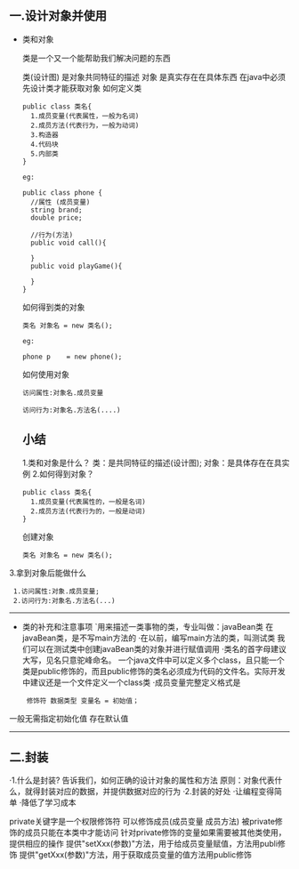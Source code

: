## 一.设计对象并使用
- 类和对象

   类是一个又一个能帮助我们解决问题的东西
 
   类(设计图) 是对象共同特征的描述
   对象       是真实存在在具体东西
   在java中必须先设计类才能获取对象
   如何定义类

      public class 类名{
        1.成员变量(代表属性，一般为名词)
        2.成员方法(代表行为，一般为动词)
        3.构造器
        4.代码块
        5.内部类
      }

      eg:
      
      public class phone {
        //属性 (成员变量)
        string brand;
        double price;

        //行为(方法)
        public void call(){

        }
        public void playGame(){

        }
      }

    如何得到类的对象

      类名 对象名 = new 类名();

      eg:

      phone p    = new phone();

    如何使用对象

      访问属性:对象名.成员变量

      访问行为:对象名.方法名(....)
    
    ## 小结
    1.类和对象是什么？
    类：是共同特征的描述(设计图); 对象：是具体存在在具实例
    2.如何得到对象？

      public class 类名{
        1.成员变量(代表属性的，一般是名词)
        2.成员方法(代表行为的，一般是动词)
      }

    创建对象

      类名 对象名 = new 类名();
      
3.拿到对象后能做什么

     1.访问属性:对象.成员变量;
     2.访问行为:对象名.方法名(...)
---
- 类的补充和注意事项
`用来描述一类事物的类，专业叫做：javaBean类
 在javaBean类，是不写main方法的
·在以前，编写main方法的类，叫测试类
 我们可以在测试类中创建javaBean类的对象并进行赋值调用
·类名的首字母建议大写，见名只意驼峰命名。
 一个java文件中可以定义多个class，且只能一个类是public修饰的，而且public修饰的类名必须成为代码的文件名。实际开发中建议还是一个文件定义一个class类
·成员变量完整定义格式是 

       修饰符 数据类型 变量名 = 初始值；
一般无需指定初始化值 存在默认值

---
## 二.封装
·1.什么是封装?
 告诉我们，如何正确的设计对象的属性和方法
 原则：对象代表什么，就得封装对应的数据，并提供数据对应的行为
·2.封装的好处
·让编程变得简单
·降低了学习成本

private关键字是一个权限修饰符
可以修饰成员(成员变量 成员方法)
被private修饰的成员只能在本类中才能访问
针对private修饰的变量如果需要被其他类使用，提供相应的操作
提供"setXxx(参数)"方法，用于给成员变量赋值，方法用publi修饰
提供"getXxx(参数)"方法，用于获取成员变量的值方法用public修饰